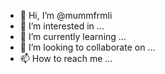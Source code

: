 - 👋 Hi, I’m @mummfrmli
- 👀 I’m interested in ...
- 🌱 I’m currently learning ...
- 💞️ I’m looking to collaborate on ...
- 📫 How to reach me ...

<!---
mummfrmli/mummfrmli is a ✨ special ✨ repository because its `README.md` (this file) appears on your GitHub profile.
You can click the Preview link to take a look at your changes.
--->
